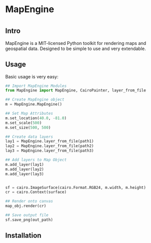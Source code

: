 MapEngine
==
#

## Intro
MapEngine is a MIT-licensed Python toolkit for rendering maps and 
geospatial data. Designed to be simple to use and very extendable.

## Usage

Basic usage is very easy:

```python
## Import MapEngine Modules
from MapEngine import MapEngine, CairoPainter, layer_from_file

## Create MapEngine object
m = MapEngine.MapEngine()

## Set Map Attributes
m.set_location(40.0, -81.0)
m.set_scale(500)
m.set_size(500, 500)

## Create data layers
lay1 = MapEngine.layer_from_file(path1)
lay2 = MapEngine.layer_from_file(path2)
lay3 = MapEngine.layer_from_file(path3)

## Add layers to Map Object
m.add_layer(lay1)
m.add_layer(lay2)
m.add_layer(lay3)


sf = cairo.ImageSurface(cairo.Format.RGB24, m.width, m.height)
cr = cairo.Context(surface)

## Render onto canvas
map_obj.render(cr)

## Save output file
sf.save_png(out_path)
```

## Installation
